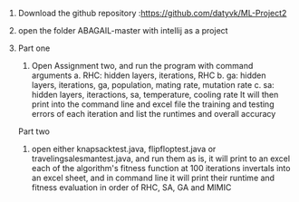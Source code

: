 1. Download the github repository :https://github.com/datyvk/ML-Project2
2. open the folder ABAGAIL-master with intellij as a project
3. Part one
	1. Open Assignment two, and run the program with command arguments
		a. RHC: hidden layers, iterations, RHC
		b. ga: hidden layers, iterations, ga, population, mating rate, mutation rate
		c. sa: hidden layers, iteractions, sa, temperature, cooling rate
	It will then print into the command line and excel file the training and testing errors of each iteration and list the runtimes and overall accuracy

	Part two
	1. open either knapsacktest.java, flipfloptest.java or travelingsalesmantest.java, and run them as is, it will print to an excel each of the algorithm's fitness function at 100 iterations invertals into an excel sheet, and in command line it will print their runtime and fitness evaluation in order of RHC, SA, GA and MIMIC
